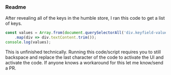 ### Readme

After revealing all of the keys in the humble store, I ran this code to get a list of keys.

```javascript
const values = Array.from(document.querySelectorAll('div.keyfield-value'))
    .map(div => div.textContent.trim());
console.log(values);
```

This is unfinished technically. Running this code/script requires you to still backspace and replace the last character of the code to activate the UI and activate the code. If anyone knows a workaround for this let me know/send a PR.
